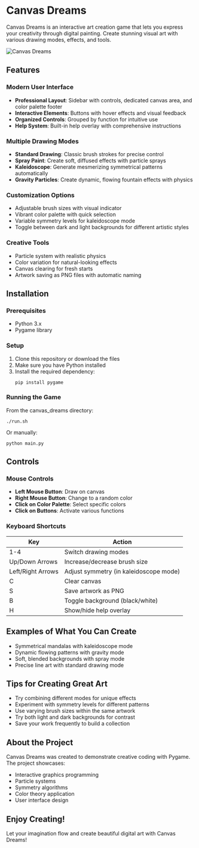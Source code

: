 # Canvas Dreams

Canvas Dreams is an interactive art creation game that lets you express your creativity through digital painting. Create stunning visual art with various drawing modes, effects, and tools.

![Canvas Dreams](https://placeholder-for-screenshot.png)

## Features

### Modern User Interface
- **Professional Layout**: Sidebar with controls, dedicated canvas area, and color palette footer
- **Interactive Elements**: Buttons with hover effects and visual feedback
- **Organized Controls**: Grouped by function for intuitive use
- **Help System**: Built-in help overlay with comprehensive instructions

### Multiple Drawing Modes
- **Standard Drawing**: Classic brush strokes for precise control
- **Spray Paint**: Create soft, diffused effects with particle sprays
- **Kaleidoscope**: Generate mesmerizing symmetrical patterns automatically
- **Gravity Particles**: Create dynamic, flowing fountain effects with physics

### Customization Options
- Adjustable brush sizes with visual indicator
- Vibrant color palette with quick selection
- Variable symmetry levels for kaleidoscope mode
- Toggle between dark and light backgrounds for different artistic styles

### Creative Tools
- Particle system with realistic physics
- Color variation for natural-looking effects
- Canvas clearing for fresh starts
- Artwork saving as PNG files with automatic naming

## Installation

### Prerequisites
- Python 3.x
- Pygame library

### Setup
1. Clone this repository or download the files
2. Make sure you have Python installed
3. Install the required dependency:
   ```
   pip install pygame
   ```

### Running the Game
From the canvas_dreams directory:
```
./run.sh
```

Or manually:
```
python main.py
```

## Controls

### Mouse Controls
- **Left Mouse Button**: Draw on canvas
- **Right Mouse Button**: Change to a random color
- **Click on Color Palette**: Select specific colors
- **Click on Buttons**: Activate various functions

### Keyboard Shortcuts
| Key | Action |
|-----|--------|
| 1-4 | Switch drawing modes |
| Up/Down Arrows | Increase/decrease brush size |
| Left/Right Arrows | Adjust symmetry (in kaleidoscope mode) |
| C | Clear canvas |
| S | Save artwork as PNG |
| B | Toggle background (black/white) |
| H | Show/hide help overlay |

## Examples of What You Can Create

- Symmetrical mandalas with kaleidoscope mode
- Dynamic flowing patterns with gravity mode
- Soft, blended backgrounds with spray mode
- Precise line art with standard drawing mode

## Tips for Creating Great Art

- Try combining different modes for unique effects
- Experiment with symmetry levels for different patterns
- Use varying brush sizes within the same artwork
- Try both light and dark backgrounds for contrast
- Save your work frequently to build a collection

## About the Project

Canvas Dreams was created to demonstrate creative coding with Pygame. The project showcases:
- Interactive graphics programming
- Particle systems
- Symmetry algorithms
- Color theory application
- User interface design

## Enjoy Creating!

Let your imagination flow and create beautiful digital art with Canvas Dreams!
